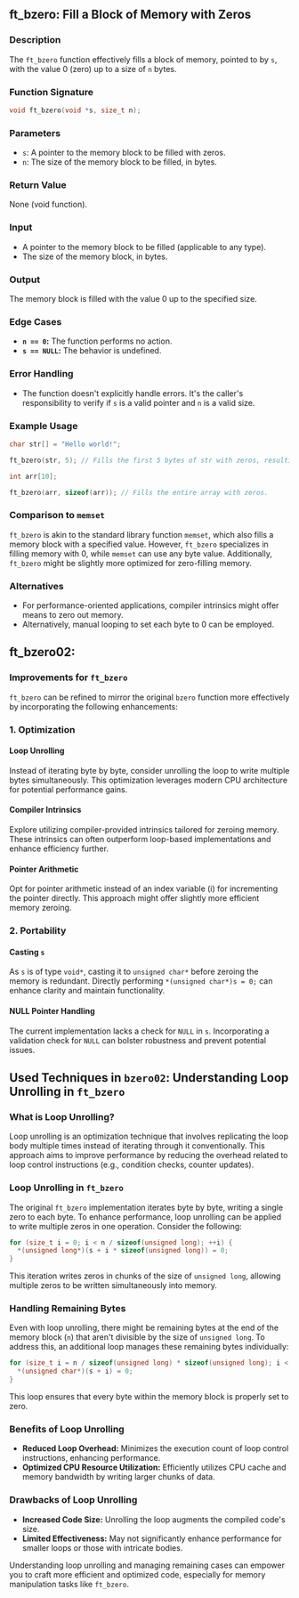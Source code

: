 ## ft_bzero: Fill a Block of Memory with Zeros

### Description

The `ft_bzero` function effectively fills a block of memory, pointed to by `s`, with the value 0 (zero) up to a size of `n` bytes.

### Function Signature

```c
void ft_bzero(void *s, size_t n);
```

### Parameters

- `s`: A pointer to the memory block to be filled with zeros.
- `n`: The size of the memory block to be filled, in bytes.

### Return Value

None (void function).

### Input

- A pointer to the memory block to be filled (applicable to any type).
- The size of the memory block, in bytes.

### Output

The memory block is filled with the value 0 up to the specified size.

### Edge Cases

- **`n == 0`:** The function performs no action.
- **`s == NULL`:** The behavior is undefined.

### Error Handling

- The function doesn't explicitly handle errors. It's the caller's responsibility to verify if `s` is a valid pointer and `n` is a valid size.

### Example Usage

```c
char str[] = "Hello world!";

ft_bzero(str, 5); // Fills the first 5 bytes of str with zeros, resulting in "00000 world!"

int arr[10];

ft_bzero(arr, sizeof(arr)); // Fills the entire array with zeros.
```

### Comparison to `memset`

`ft_bzero` is akin to the standard library function `memset`, which also fills a memory block with a specified value. However, `ft_bzero` specializes in filling memory with 0, while `memset` can use any byte value. Additionally, `ft_bzero` might be slightly more optimized for zero-filling memory.

### Alternatives

- For performance-oriented applications, compiler intrinsics might offer means to zero out memory.
- Alternatively, manual looping to set each byte to 0 can be employed.

## ft_bzero02:

### Improvements for `ft_bzero`

`ft_bzero` can be refined to mirror the original `bzero` function more effectively by incorporating the following enhancements:

### 1. Optimization

#### Loop Unrolling

Instead of iterating byte by byte, consider unrolling the loop to write multiple bytes simultaneously. This optimization leverages modern CPU architecture for potential performance gains.

#### Compiler Intrinsics

Explore utilizing compiler-provided intrinsics tailored for zeroing memory. These intrinsics can often outperform loop-based implementations and enhance efficiency further.

#### Pointer Arithmetic

Opt for pointer arithmetic instead of an index variable (i) for incrementing the pointer directly. This approach might offer slightly more efficient memory zeroing.

### 2. Portability

#### Casting `s`

As `s` is of type `void*`, casting it to `unsigned char*` before zeroing the memory is redundant. Directly performing `*(unsigned char*)s = 0;` can enhance clarity and maintain functionality.

#### NULL Pointer Handling

The current implementation lacks a check for `NULL` in `s`. Incorporating a validation check for `NULL` can bolster robustness and prevent potential issues.

## Used Techniques in `bzero02`: Understanding Loop Unrolling in `ft_bzero`

### What is Loop Unrolling?

Loop unrolling is an optimization technique that involves replicating the loop body multiple times instead of iterating through it conventionally. This approach aims to improve performance by reducing the overhead related to loop control instructions (e.g., condition checks, counter updates).

### Loop Unrolling in `ft_bzero`

The original `ft_bzero` implementation iterates byte by byte, writing a single zero to each byte. To enhance performance, loop unrolling can be applied to write multiple zeros in one operation. Consider the following:

```c
for (size_t i = 0; i < n / sizeof(unsigned long); ++i) {
  *(unsigned long*)(s + i * sizeof(unsigned long)) = 0;
}
```

This iteration writes zeros in chunks of the size of `unsigned long`, allowing multiple zeros to be written simultaneously into memory.

### Handling Remaining Bytes

Even with loop unrolling, there might be remaining bytes at the end of the memory block (`n`) that aren't divisible by the size of `unsigned long`. To address this, an additional loop manages these remaining bytes individually:

```c
for (size_t i = n / sizeof(unsigned long) * sizeof(unsigned long); i < n; ++i) {
  *(unsigned char*)(s + i) = 0;
}
```

This loop ensures that every byte within the memory block is properly set to zero.

### Benefits of Loop Unrolling

- **Reduced Loop Overhead:** Minimizes the execution count of loop control instructions, enhancing performance.
- **Optimized CPU Resource Utilization:** Efficiently utilizes CPU cache and memory bandwidth by writing larger chunks of data.

### Drawbacks of Loop Unrolling

- **Increased Code Size:** Unrolling the loop augments the compiled code's size.
- **Limited Effectiveness:** May not significantly enhance performance for smaller loops or those with intricate bodies.

Understanding loop unrolling and managing remaining cases can empower you to craft more efficient and optimized code, especially for memory manipulation tasks like `ft_bzero`.